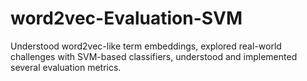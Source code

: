 # word2vec-Evaluation-SVM
Understood word2vec-like term embeddings, explored real-world challenges with SVM-based classifiers, understood and implemented several evaluation metrics.
